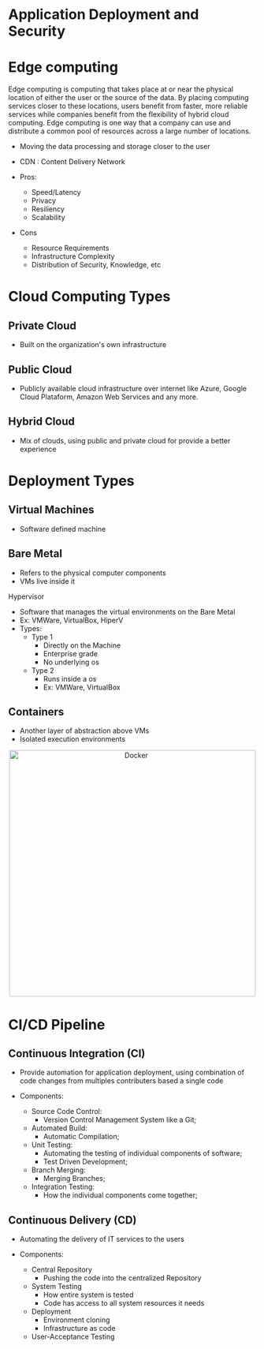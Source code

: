# Application Deployment and Security

# Edge computing

Edge computing is computing that takes place at or near the physical location of either the user or the source of the data. By placing computing services closer to these locations, users benefit from faster, more reliable services while companies benefit from the flexibility of hybrid cloud computing. Edge computing is one way that a company can use and distribute a common pool of resources across a large number of locations.

- Moving the data processing and storage closer to the user
- CDN : Content Delivery Network

- Pros:
    - Speed/Latency
    - Privacy
    - Resiliency
    - Scalability

- Cons
    - Resource Requirements
    - Infrastructure Complexity
    - Distribution of Security, Knowledge, etc

# Cloud Computing Types

## Private Cloud 

- Built on the organization's own infrastructure

## Public Cloud

- Publicly available cloud infrastructure over internet like Azure, Google Cloud Plataform, Amazon Web Services and any more.

## Hybrid Cloud

- Mix of clouds, using public and private cloud for provide a better experience

# Deployment Types 

## Virtual Machines

- Software defined machine

## Bare Metal 

- Refers to the physical computer components
- VMs live inside it

Hypervisor

- Software that manages the virtual environments on the Bare Metal
- Ex: VMWare, VirtualBox, HiperV
- Types:
    - Type 1
        - Directly on the Machine
        - Enterprise grade
        - No underlying os
    - Type 2
        - Runs inside a os
        - Ex: VMWare, VirtualBox

## Containers 

- Another layer of abstraction above VMs
- Isolated execution environments

<div class='img-docker' align="center">
    <img src="https://www.docker.com/sites/default/files/d8/2018-11/docker-containerized-appliction-blue-border_2.png" alt="Docker" width="500">
</div>

# CI/CD Pipeline

## Continuous Integration (CI)

- Provide automation for application deployment, using combination of code changes from multiples contributers based a single code

- Components:
    - Source Code Control:
        - Version Control Management System like a Git; 
    - Automated Build:
        - Automatic Compilation;
    - Unit Testing:
        - Automating the testing of individual components of software;
        - Test Driven Development;
    - Branch Merging:
        - Merging Branches;
    - Integration Testing:
        - How the individual components come together;

## Continuous Delivery (CD)

- Automating the delivery of IT services to the users

- Components:
    - Central Repository
        - Pushing the code into the centralized Repository
    - System Testing
        - How entire system is tested
        - Code has access to all system resources it needs
    - Deployment
        - Environment cloning
        - Infrastructure as code
    - User-Acceptance Testing

